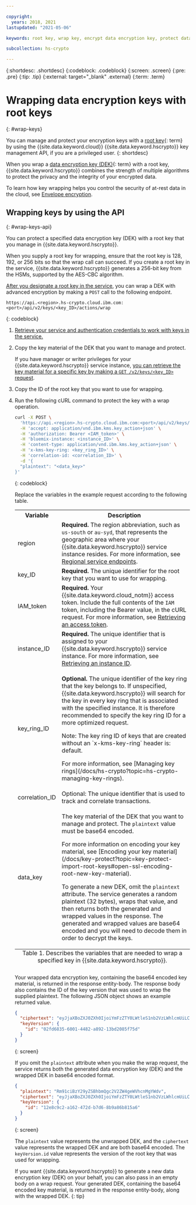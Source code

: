 ```yaml
---

copyright:
  years: 2018, 2021
lastupdated: "2021-05-06"

keywords: root key, wrap key, encrypt data encryption key, protect data encryption key, key wrap api

subcollection: hs-crypto

---
```


{:shortdesc: .shortdesc}
{:codeblock: .codeblock}
{:screen: .screen}
{:pre: .pre}
{:tip: .tip}
{:external: target="_blank" .external}
{:term: .term}

# Wrapping data encryption keys with root keys
{: #wrap-keys}

You can manage and protect your encryption keys with a [root key](#x6946961){: term} by using the {{site.data.keyword.cloud}} {{site.data.keyword.hscrypto}} key management API, if you are a privileged user.
{: shortdesc}

When you wrap a [data encryption key (DEK)](#x4791827){: term} with a root key, {{site.data.keyword.hscrypto}} combines the strength of multiple algorithms to protect the privacy and the integrity of your encrypted data.

To learn how key wrapping helps you control the security of at-rest data in the cloud, see [Envelope encryption](/docs/hs-crypto?topic=hs-crypto-envelope-encryption).

## Wrapping keys by using the API
{: #wrap-keys-api}

You can protect a specified data encryption key (DEK) with a root key that you manage in {{site.data.keyword.hscrypto}}.

When you supply a root key for wrapping, ensure that the root key is 128, 192, or 256 bits so that the wrap call can succeed. If you create a root key in the service, {{site.data.keyword.hscrypto}} generates a 256-bit key from the HSMs, supported by the AES-CBC algorithm.

[After you designate a root key in the service](/docs/hs-crypto?topic=hs-crypto-create-root-keys), you can wrap a DEK with advanced encryption by making a `POST` call to the following endpoint.

```
https://api.<region>.hs-crypto.cloud.ibm.com:<port>/api/v2/keys/<key_ID>/actions/wrap
```
{: codeblock}

1. [Retrieve your service and authentication credentials to work with keys in the service.](/docs/hs-crypto?topic=hs-crypto-set-up-kms-api)

2. Copy the key material of the DEK that you want to manage and protect.

    If you have manager or writer privileges for your {{site.data.keyword.hscrypto}} service instance, [you can retrieve the key material for a specific key by making a `GET /v2/keys/<key_ID>` request](/docs/hs-crypto?topic=hs-crypto-view-keys#view-key-api).

3. Copy the ID of the root key that you want to use for wrapping.

4. Run the following cURL command to protect the key with a wrap operation.

    ```sh
    curl -X POST \
      'https://api.<region>.hs-crypto.cloud.ibm.com:<port>/api/v2/keys/<key_ID>/actions/wrap' \
      -H 'accept: application/vnd.ibm.kms.key_action+json' \
      -H 'authorization: Bearer <IAM_token>' \
      -H 'bluemix-instance: <instance_ID>' \
      -H 'content-type: application/vnd.ibm.kms.key_action+json' \
      -H 'x-kms-key-ring: <key_ring_ID>' \
      -H 'correlation-id: <correlation_ID>' \
      -d '{
      "plaintext": "<data_key>"
    }'
    ```
    {: codeblock}

    Replace the variables in the example request according to the following table.

    <table>
      <tr>
        <th>Variable</th>
        <th>Description</th>
      </tr>
      <tr>
        <td><varname>region</varname></td>
        <td><strong>Required.</strong> The region abbreviation, such as <code>us-south</code> or <code>au-syd</code>, that represents the geographic area where your {{site.data.keyword.hscrypto}} service instance resides. For more information, see <a href="/docs/hs-crypto?topic=hs-crypto-regions#service-endpoints">Regional service endpoints</a>.</td>
      </tr>
      <tr>
        <td><varname>key_ID</varname></td>
        <td><strong>Required.</strong> The unique identifier for the root key that you want to use for wrapping.</td>
      </tr>
      <tr>
        <td><varname>IAM_token</varname></td>
        <td><strong>Required.</strong> Your {{site.data.keyword.cloud_notm}} access token. Include the full contents of the <code>IAM</code> token, including the Bearer value, in the cURL request. For more information, see <a href="/docs/hs-crypto?topic=hs-crypto-retrieve-access-token">Retrieving an access token</a>.</td>
      </tr>
      <tr>
        <td><varname>instance_ID</varname></td>
        <td><strong>Required.</strong> The unique identifier that is assigned to your {{site.data.keyword.hscrypto}} service instance. For more information, see <a href="/docs/hs-crypto?topic=hs-crypto-retrieve-instance-ID">Retrieving an instance ID</a>.</td>
      </tr>
      <tr>
        <td>
          <varname>key_ring_ID</varname>
        </td>
        <td>
          <p>
            <strong>Optional.</strong> The unique identifier of the key ring that the key belongs to. If unspecified, {{site.data.keyword.hscrypto}} will search for the key in every key ring that is associated with the specified instance. It is therefore recommended to specify the key ring ID for a more optimized request.
          </p>
          <p>
            Note: The key ring ID of keys that are created without an `x-kms-key-ring` header is: default.
          </p>
          <p>
            For more information, see
            [Managing key rings](/docs/hs-crypto?topic=hs-crypto-managing-key-rings).
          </p>
        </td>
      </tr>
      <tr>
        <td><varname>correlation_ID</varname></td>
        <td>Optional: The unique identifier that is used to track and correlate transactions.</td>
      </tr>
      <tr>
        <td><varname>data_key</varname></td>
        <td><p>
          The key material of the DEK that you want to manage and protect. The <code>plaintext</code> value must be base64 encoded.
        </p>
        <p>
          For more information on encoding your key material, see
          [Encoding your key material](/docs/key-protect?topic=key-protect-import-root-keys#open-ssl-encoding-root-new-key-material).
        </p>
        <p>
          To generate a new DEK, omit the <code>plaintext</code> attribute. The service generates a random plaintext (32 bytes), wraps that value, and then returns both the generated and wrapped values in the response. The generated and wrapped values are base64 encoded and you will need to decode them in order to decrypt the keys.
        </p></td>
      </tr>
      <caption style="caption-side:bottom;">Table 1. Describes the variables that are needed to wrap a specified key in {{site.data.keyword.hscrypto}}.</caption>
    </table>

    Your wrapped data encryption key, containing the base64 encoded key material, is returned in the response entity-body. The response body also contains the ID of the key version that was used to wrap the supplied plaintext. The following JSON object shows an example returned value.

    ```json
    {
      "ciphertext": "eyJjaXBoZXJ0ZXh0IjoiYmFzZTY0LWtleS1nb2VzLWhlcmUiLCJpdiI6IjRCSDlKREVmYU1RM3NHTGkiLCJ2ZXJzaW9uIjoiNC4wLjAiLCJoYW5kbGUiOiJ1dWlkLWdvZXMtaGVyZSJ9",
      "keyVersion": {
        "id": "02fd6835-6001-4482-a892-13bd2085f75d"
      }
    }
    ```
    {: screen}

    If you omit the `plaintext` attribute when you make the wrap request, the service returns both the generated data encryption key (DEK) and the wrapped DEK in base64 encoded format.

    ```json
    {
      "plaintext": "Rm91ciBzY29yZSBhbmQgc2V2ZW4geWVhcnMgYWdv",
      "ciphertext": "eyJjaXBoZXJ0ZXh0IjoiYmFzZTY0LWtleS1nb2VzLWhlcmUiLCJpdiI6IjRCSDlKREVmYU1RM3NHTGkiLCJ2ZXJzaW9uIjoiNC4wLjAiLCJoYW5kbGUiOiJ1dWlkLWdvZXMtaGVyZSJ9",
      "keyVersion": {
        "id": "12e8c9c2-a162-472d-b7d6-8b9a86b815a6"
      }
    }
    ```
    {: screen}

    The `plaintext` value represents the unwrapped DEK, and the `ciphertext` value represents the wrapped DEK and are both base64 encoded. The `keyVersion.id` value represents the version of the root key that was used for wrapping.

    If you want {{site.data.keyword.hscrypto}} to generate a new data encryption key (DEK) on your behalf, you can also pass in an empty body on a wrap request. Your generated DEK, containing the base64 encoded key material, is returned in the response entity-body, along with the wrapped DEK.
    {: tip}
